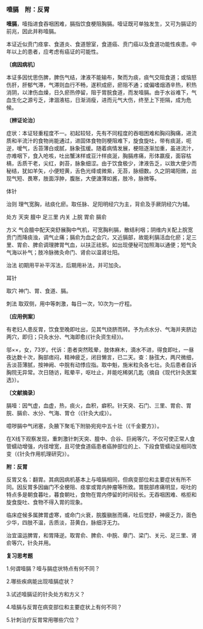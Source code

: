 ### 噎膈　附：反胃

**噎膈**，噎指进食吞咽困难，膈指饮食梗阻胸膈。噎证既可单独发生，又可为膈证的前兆，因此并称噎膈。

本证近似贲门痉挛、食道炎、食道憩室，食道癌、贲门癌以及食道功能性疾患。中年以上的患者，应考虑有癌证的可能性。

**〔病因病机〕**

本证多因忧思伤脾，脾伤气结，津液不能输布，聚而为痰，痰气交阻食道；或恼怒伤肝，肝郁气滞，气滞则血行不畅，遂积成瘀，瘀阻不通；或偏嗜烟酒辛热，积热消阴，以津伤血燥，日久瘀热停留，阻于胃脘食道，而发噎膈。由于水谷难下，气血生化之源亏乏，津涸液枯，日渐消瘦，进而元气大伤，终至上下拒隔，成为危候。

**〔辨证论治〕**

症状：本证轻重程度不一。初起较轻，先有不同程度的吞咽困难和胸闷胸痛，进流质和半流汁的食物尚能通过，进固体食物则梗阻难下，旋食旋吐，带有痰涎，呃逆，嗳气，舌苔薄白或腻，脉象弦缓。随着病情发展，梗阻逐渐加重，虽进流汁，亦难咽下，食入呛咳，吐出蟹沫样或豆汁样痰涎，胸膈疼痛，形体嬴瘦，面容枯槁，舌质干老，尖红，剥苔，脉象细涩。由于饮食极少，津液告乏，以致大便少而秘结，犹如羊矢，小便短黄，舌色光绛或微紫，无苔，脉细数。久之阴竭阳微，出现气短、畏寒，肢面浮肿，腹胀，大便溏薄如酱，肢冷，脉微等。

体针

治则  理气宽胸，祛痰化瘀。取任脉、足阳明经穴为主，背俞及手厥阴经穴为辅。

处方  天突  膻中  足三里  内关  上脘  胃俞  膈俞

方义  气会膻中配天突舒展胸中气机，可宽胸利膈，散结利咽；阴维内关配上脘宽贲门而降痰浊，调气止痛；膈俞为血之会穴，又近膈部，故能利膈活血化瘀；足三里、胃俞、脾俞调理脾胃气血，以扶正祛邪。如出现便秘可加照海以通便；短气灸气海以补气；肢冷脉微灸命门、肾俞以温肾壮阳。

治法  初期用平补平泻法，后期用补法，并可加灸。

耳针

取穴  神门、胃、食道、膈。

刺法  取双侧，用中等刺激，每日一次，10次为一疗程。

**〔应用例案〕**

有老妇人患反胃，饮食至晚即吐出，见其气绕脐而转。予为点水分、气海并夹脐边两穴，即归；只灸水分、气海即愈(《针灸资生经》)。

邬××，女，73岁。代诉：患者突然眩晕，肢体麻木，滴水不进，得食即吐，一昼夜达数十次，胸部痞闷，精神疲乏，闭目懒言，已二天。查：脉弦大，两尺微细，舌淡苔薄腻，按神阙、中脘有动悸应指。取中魁，施米粒灸各七壮。灸后患者自诉胸院无异常。次日随访，眩晕平，呕吐止，并能吃稀粥几匙（摘自《现代针灸医案选》）。

**〔文献摘录〕**

膈噎：因气虚，血虚，热，痰火，血积，癖积。针天突、石门、三里、胃俞、胃脘、膈俞、水分、气海、胃仓（《针灸大成》）。

噫哕膈中气闭塞，灸腋下聚毛下附胁宛宛中五十壮（《千金要方》）。

在X线下观察发现，重刺激针刺天突、膻中、合谷、巨阙等穴，不仅可使正常人食管蠕动增强，内径增宽，且可使食道癌患者癌肿部位的上、下段食管蠕动呈相同改变（《针灸作用机理研究》）。

**附：反胃**

反胃又名：翻胃。其病因病机基本上与噎膈相同，但病变部位和主要症状有所不同。因反胃多因幽门不全梗阻、痉挛或胃内肿瘤等所致。胃脘部疼痛明显，呕吐的特点多是朝食暮吐，暮食朝吐，食物在胃内停留的时间较长。无吞咽困难、格拒和旋食旋吐、食物不得入胃的现象。

临床症候多属脾胃虚寒，或命门火衰，脘腹䐜胀而痛，吐后觉舒，神疲乏力，面色少华，四肢不温，舌质淡，苔黄白，脉细浮无力。

治宜温运脾胃，和胃降逆。取胃俞、脾俞、中脘、章门、梁门、关元、足三里、肾俞等穴，针灸并用。

**复习思考题**

1.何谓噎膈？噎与膈症状特点有何不同？

2.哪些疾病能出现噎膈症状？

3.试述噎膈证的针灸处方和方义？

4.噎膈与反胃在病变部位和主要症状上有何不同？

5.针刺治疗反胃常用哪些穴位？

